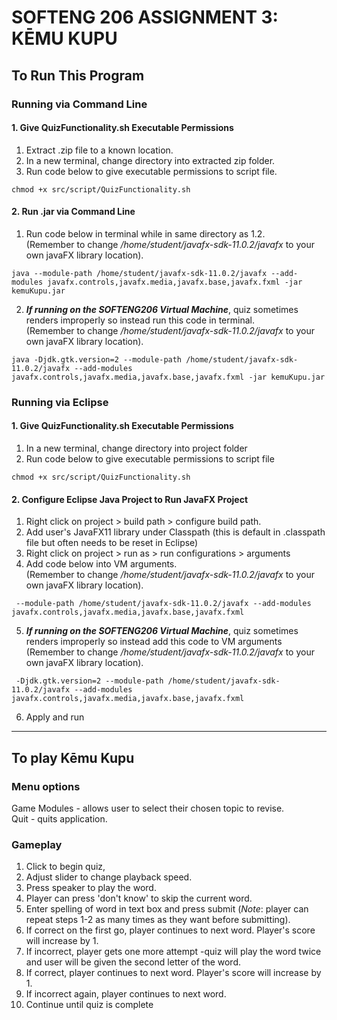 # SOFTENG 206 ASSIGNMENT 3: KĒMU KUPU #

## To Run This Program ##

### Running via Command Line ###

#### 1. Give QuizFunctionality.sh Executable Permissions ####
1. Extract .zip file to a known location.
2. In a new terminal, change directory into extracted zip folder.
3. Run code below to give executable permissions to script file.
```shell
chmod +x src/script/QuizFunctionality.sh
```

#### 2. Run .jar via Command Line ####
1. Run code below in terminal while in same directory as 1.2.  
(Remember to change */home/student/javafx-sdk-11.0.2/javafx* to your own javaFX library location).
```shell
java --module-path /home/student/javafx-sdk-11.0.2/javafx --add-modules javafx.controls,javafx.media,javafx.base,javafx.fxml -jar kemuKupu.jar
```

2. ***If running on the SOFTENG206 Virtual Machine***, quiz sometimes renders improperly so instead run this code in terminal.  
(Remember to change */home/student/javafx-sdk-11.0.2/javafx* to your own javaFX library location).
```shell
java -Djdk.gtk.version=2 --module-path /home/student/javafx-sdk-11.0.2/javafx --add-modules javafx.controls,javafx.media,javafx.base,javafx.fxml -jar kemuKupu.jar
```

### Running via Eclipse ###
#### 1. Give QuizFunctionality.sh Executable Permissions ####
1. In a new terminal, change directory into project folder
2. Run code below to give executable permissions to script file
```shell
chmod +x src/script/QuizFunctionality.sh
```

#### 2. Configure Eclipse Java Project to Run JavaFX Project ####
1. Right click on project > build path > configure build path.
2. Add user's JavaFX11 library under Classpath (this is default in .classpath file but often needs to be reset in Eclipse)
3. Right click on project > run as > run configurations > arguments  
4. Add code below into VM arguments.  
(Remember to change */home/student/javafx-sdk-11.0.2/javafx* to your own javaFX library location).
```shell
 --module-path /home/student/javafx-sdk-11.0.2/javafx --add-modules javafx.controls,javafx.media,javafx.base,javafx.fxml
```

5. ***If running on the SOFTENG206 Virtual Machine***, quiz sometimes renders improperly so instead add this code to VM arguments  
(Remember to change */home/student/javafx-sdk-11.0.2/javafx* to your own javaFX library location).
```shell
 -Djdk.gtk.version=2 --module-path /home/student/javafx-sdk-11.0.2/javafx --add-modules javafx.controls,javafx.media,javafx.base,javafx.fxml
```
6. Apply and run
- - - -
## To play Kēmu Kupu
### Menu options
Game Modules - allows user to select their chosen topic to revise.  
Quit - quits application.

### Gameplay
1. Click to begin quiz,
2. Adjust slider to change playback speed.
3. Press speaker to play the word.
4. Player can press 'don't know' to skip the current word.
4. Enter spelling of word in text box and press submit (*Note*: player can repeat steps 1-2 as many times as they want before submitting).
5. If correct on the first go, player continues to next word. Player's score will increase by 1.
6. If incorrect, player gets one more attempt -quiz will play the word twice and user will be given the second letter of the word.
7. If correct, player continues to next word. Player's score will increase by 1.
8. If incorrect again, player continues to next word.
9. Continue until quiz is complete
